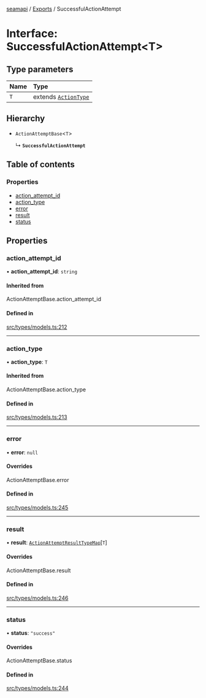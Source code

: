 [seamapi](../README.md) / [Exports](../modules.md) / SuccessfulActionAttempt

# Interface: SuccessfulActionAttempt<T\>

## Type parameters

| Name | Type |
| :------ | :------ |
| `T` | extends [`ActionType`](../modules.md#actiontype) |

## Hierarchy

- `ActionAttemptBase`<`T`\>

  ↳ **`SuccessfulActionAttempt`**

## Table of contents

### Properties

- [action\_attempt\_id](SuccessfulActionAttempt.md#action_attempt_id)
- [action\_type](SuccessfulActionAttempt.md#action_type)
- [error](SuccessfulActionAttempt.md#error)
- [result](SuccessfulActionAttempt.md#result)
- [status](SuccessfulActionAttempt.md#status)

## Properties

### action\_attempt\_id

• **action\_attempt\_id**: `string`

#### Inherited from

ActionAttemptBase.action\_attempt\_id

#### Defined in

[src/types/models.ts:212](https://github.com/seamapi/javascript/blob/main/src/types/models.ts#L212)

___

### action\_type

• **action\_type**: `T`

#### Inherited from

ActionAttemptBase.action\_type

#### Defined in

[src/types/models.ts:213](https://github.com/seamapi/javascript/blob/main/src/types/models.ts#L213)

___

### error

• **error**: ``null``

#### Overrides

ActionAttemptBase.error

#### Defined in

[src/types/models.ts:245](https://github.com/seamapi/javascript/blob/main/src/types/models.ts#L245)

___

### result

• **result**: [`ActionAttemptResultTypeMap`](ActionAttemptResultTypeMap.md)[`T`]

#### Overrides

ActionAttemptBase.result

#### Defined in

[src/types/models.ts:246](https://github.com/seamapi/javascript/blob/main/src/types/models.ts#L246)

___

### status

• **status**: ``"success"``

#### Overrides

ActionAttemptBase.status

#### Defined in

[src/types/models.ts:244](https://github.com/seamapi/javascript/blob/main/src/types/models.ts#L244)
